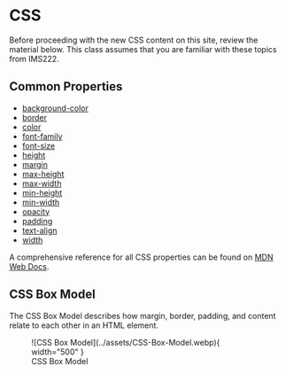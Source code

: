 # CSS

Before proceeding with the new CSS content on this site, review the material below. This class assumes that you are familiar with these topics from IMS222.

## Common Properties

- [background-color](https://developer.mozilla.org/en-US/docs/Web/CSS/background-color)
- [border](https://developer.mozilla.org/en-US/docs/Web/CSS/border)
- [color](https://developer.mozilla.org/en-US/docs/Web/CSS/color)
- [font-family](https://developer.mozilla.org/en-US/docs/Web/CSS/font-family)
- [font-size](https://developer.mozilla.org/en-US/docs/Web/CSS/font-size)
- [height](https://developer.mozilla.org/en-US/docs/Web/CSS/height)
- [margin](https://developer.mozilla.org/en-US/docs/Web/CSS/margin)
- [max-height](https://developer.mozilla.org/en-US/docs/Web/CSS/max-height)
- [max-width](https://developer.mozilla.org/en-US/docs/Web/CSS/max-width)
- [min-height](https://developer.mozilla.org/en-US/docs/Web/CSS/min-height)
- [min-width](https://developer.mozilla.org/en-US/docs/Web/CSS/min-width)
- [opacity](https://developer.mozilla.org/en-US/docs/Web/CSS/opacity)
- [padding](https://developer.mozilla.org/en-US/docs/Web/CSS/padding)
- [text-align](https://developer.mozilla.org/en-US/docs/Web/CSS/text-align)
- [width](https://developer.mozilla.org/en-US/docs/Web/CSS/width)

A comprehensive reference for all CSS properties can be found on [MDN Web Docs](https://developer.mozilla.org/en-US/docs/Web/CSS/Reference).

## CSS Box Model

The CSS Box Model describes how margin, border, padding, and content relate to each other in an HTML element.

<figure markdown="span">
  ![CSS Box Model](../assets/CSS-Box-Model.webp){ width="500" }
  <figcaption>CSS Box Model</figcaption>
</figure>
